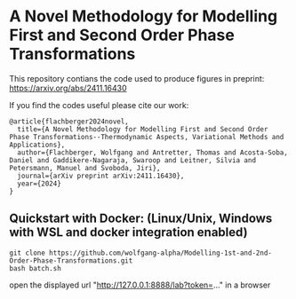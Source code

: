# A Novel Methodology for Modelling First and Second Order Phase Transformations

This repository contians the code used to produce figures in preprint: https://arxiv.org/abs/2411.16430

If you find the codes useful please cite our work: 

```
@article{flachberger2024novel,
  title={A Novel Methodology for Modelling First and Second Order Phase Transformations--Thermodynamic Aspects, Variational Methods and Applications},
  author={Flachberger, Wolfgang and Antretter, Thomas and Acosta-Soba, Daniel and Gaddikere-Nagaraja, Swaroop and Leitner, Silvia and Petersmann, Manuel and Svoboda, Jiri},
  journal={arXiv preprint arXiv:2411.16430},
  year={2024}
}
```

## Quickstart with Docker: (Linux/Unix, Windows with WSL and docker integration enabled)

```
git clone https://github.com/wolfgang-alpha/Modelling-1st-and-2nd-Order-Phase-Transformations.git 
bash batch.sh 
```

open the displayed url "http://127.0.0.1:8888/lab?token=..." in a browser 
